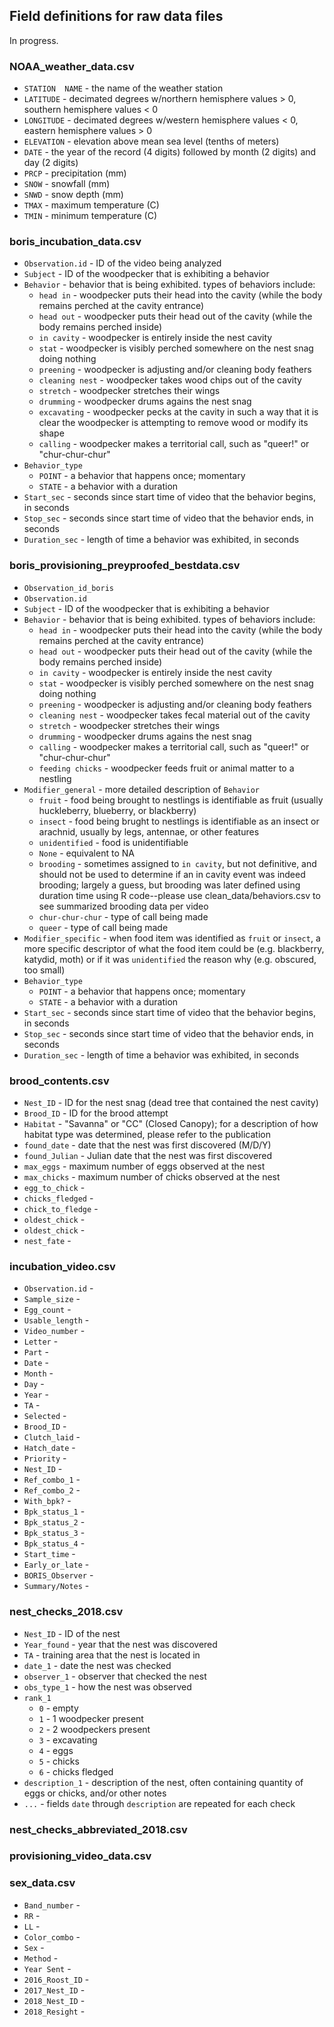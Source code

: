 ## Field definitions for raw data files

In progress.

### NOAA_weather_data.csv

- `STATION	NAME` -	the name of the weather station
- `LATITUDE` -	decimated degrees w/northern hemisphere values > 0, southern hemisphere values < 0
- `LONGITUDE` -	decimated degrees w/western hemisphere values < 0, eastern hemisphere values > 0
- `ELEVATION` -	elevation above mean sea level (tenths of meters)
- `DATE` -	the year of the record (4 digits) followed by month (2 digits) and day (2 digits)
- `PRCP`	- precipitation (mm)
- `SNOW` -	snowfall (mm)
- `SNWD` - snow depth (mm)
- `TMAX` -	maximum temperature (C)
- `TMIN` - minimum temperature (C)

### boris_incubation_data.csv

- `Observation.id` - ID of the video being analyzed
- `Subject` - ID of the woodpecker that is exhibiting a behavior
- `Behavior` - behavior that is being exhibited. types of behaviors include:
    - `head in` - woodpecker puts their head into the cavity (while the body remains perched at the cavity entrance)
    - `head out` - woodpecker puts their head out of the cavity (while the body remains perched inside)
    - `in cavity` - woodpecker is entirely inside the nest cavity
    - `stat` - woodpecker is visibly perched somewhere on the nest snag doing nothing
    - `preening` - woodpecker is adjusting and/or cleaning body feathers
    - `cleaning nest` - woodpecker takes wood chips out of the cavity
    - `stretch` - woodpecker stretches their wings
    - `drumming` - woodpecker drums agains the nest snag
    - `excavating` - woodpecker pecks at the cavity in such a way that it is clear the woodpecker is attempting to remove wood or modify its shape
    - `calling` - woodpecker makes a territorial call, such as "queer!" or "chur-chur-chur"
- `Behavior_type` 
    - `POINT` - a behavior that happens once; momentary
    - `STATE` - a behavior with a duration
- `Start_sec` - seconds since start time of video that the behavior begins, in seconds
- `Stop_sec` - seconds since start time of video that the behavior ends, in seconds
- `Duration_sec` - length of time a behavior was exhibited, in seconds

### boris_provisioning_preyproofed_bestdata.csv

- `Observation_id_boris`
- `Observation.id`
- `Subject` - ID of the woodpecker that is exhibiting a behavior
- `Behavior` - behavior that is being exhibited. types of behaviors include:
    - `head in` - woodpecker puts their head into the cavity (while the body remains perched at the cavity entrance)
    - `head out` - woodpecker puts their head out of the cavity (while the body remains perched inside)
    - `in cavity` - woodpecker is entirely inside the nest cavity
    - `stat` - woodpecker is visibly perched somewhere on the nest snag doing nothing
    - `preening` - woodpecker is adjusting and/or cleaning body feathers
    - `cleaning nest` - woodpecker takes fecal material out of the cavity
    - `stretch` - woodpecker stretches their wings
    - `drumming` - woodpecker drums agains the nest snag
    - `calling` - woodpecker makes a territorial call, such as "queer!" or "chur-chur-chur"
    - `feeding chicks` - woodpecker feeds fruit or animal matter to a nestling 
- `Modifier_general` - more detailed description of `Behavior`
    - `fruit` - food being brought to nestlings is identifiable as fruit (usually huckleberry, blueberry, or blackberry)
    - `insect` - food being brught to nestlings is identifiable as an insect or arachnid, usually by legs, antennae, or other features
    - `unidentified` - food is unidentifiable
    - `None` - equivalent to NA
    - `brooding` - sometimes assigned to `in cavity`, but not definitive, and should not be used to determine if an in cavity event was indeed brooding; largely a guess, but brooding was later defined using duration time using R code--please use clean_data/behaviors.csv to see summarized brooding data per video
    - `chur-chur-chur` - type of call being made
    - `queer` - type of call being made
- `Modifier_specific` - when food item was identified as `fruit` or `insect`, a more specific descriptor of what the food item could be (e.g. blackberry, katydid, moth) or if it was `unidentified` the reason why (e.g. obscured, too small)
- `Behavior_type` 
    - `POINT` - a behavior that happens once; momentary
    - `STATE` - a behavior with a duration
- `Start_sec` - seconds since start time of video that the behavior begins, in seconds
- `Stop_sec` - seconds since start time of video that the behavior ends, in seconds
- `Duration_sec` - length of time a behavior was exhibited, in seconds

### brood_contents.csv

- `Nest_ID` - ID for the nest snag (dead tree that contained the nest cavity)
- `Brood_ID` - ID for the brood attempt
- `Habitat` - "Savanna" or "CC" (Closed Canopy); for a description of how habitat type was determined, please refer to the publication
- `found_date` - date that the nest was first discovered (M/D/Y)
- `found_Julian` - Julian date that the nest was first discovered
- `max_eggs` - maximum number of eggs observed at the nest
- `max_chicks` - maximum number of chicks observed at the nest
- `egg_to_chick` -
- `chicks_fledged` -
- `chick_to_fledge` -
- `oldest_chick` -
- `oldest_chick` -
- `nest_fate` -

### incubation_video.csv

- `Observation.id` -
- `Sample_size` -
- `Egg_count` -
- `Usable_length` -
- `Video_number` -
- `Letter` -
- `Part` -
- `Date` -
- `Month` -
- `Day` -
- `Year` -
- `TA` -
- `Selected` -
- `Brood_ID` -
- `Clutch_laid` -
- `Hatch_date` -
- `Priority` -
- `Nest_ID` -
- `Ref_combo_1` -
- `Ref_combo_2` -
- `With_bpk?` -
- `Bpk_status_1` -
- `Bpk_status_2` -
- `Bpk_status_3` -
- `Bpk_status_4` -
- `Start_time` -
- `Early_or_late` -
- `BORIS_Observer` -
- `Summary/Notes` -

### nest_checks_2018.csv

- `Nest_ID`	- ID of the nest
- `Year_found` - year that the nest was discovered
- `TA` - training area that the nest is located in
- `date_1` - date the nest was checked
- `observer_1` - observer that checked the nest
- `obs_type_1` - how the nest was observed
- `rank_1` 
    - `0` - empty
    - `1` - 1 woodpecker present
    - `2` - 2 woodpeckers present
    - `3` - excavating
    - `4` - eggs
    - `5` - chicks
    - `6` - chicks fledged
- `description_1` - description of the nest, often containing quantity of eggs or chicks, and/or other notes
- `...` - fields `date` through `description` are repeated for each check

### nest_checks_abbreviated_2018.csv



### provisioning_video_data.csv

### sex_data.csv

- `Band_number` - 
- `RR` -
- `LL` -	
- `Color_combo`	-
- `Sex`	-
- `Method` -
- `Year Sent`	-
- `2016_Roost_ID`	-
- `2017_Nest_ID` -
- `2018_Nest_ID` -
- `2018_Resight` -
